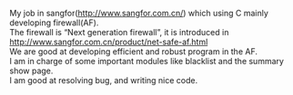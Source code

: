    
My job in sangfor(http://www.sangfor.com.cn/) which using C mainly developing firewall(AF).  
The firewall is “Next generation firewall”, it is introduced in http://www.sangfor.com.cn/product/net-safe-af.html  
We are good at developing efficient and robust program in the AF.  
I am in charge of some important modules like blacklist and the summary show page.  
I am good at resolving bug, and writing nice code.  
